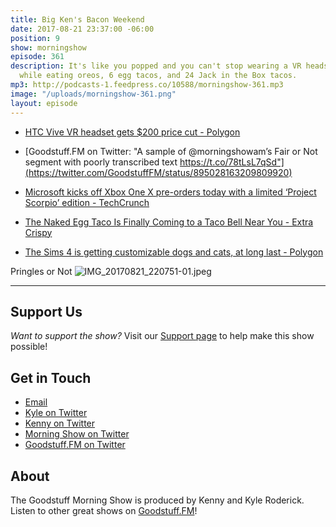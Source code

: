 ```yaml
---
title: Big Ken's Bacon Weekend
date: 2017-08-21 23:37:00 -06:00
position: 9
show: morningshow
episode: 361
description: It's like you popped and you can't stop wearing a VR headset in the Kitchen
  while eating oreos, 6 egg tacos, and 24 Jack in the Box tacos.
mp3: http://podcasts-1.feedpress.co/10588/morningshow-361.mp3
image: "/uploads/morningshow-361.png"
layout: episode
---
```


* [HTC Vive VR headset gets $200 price cut - Polygon](https://www.polygon.com/2017/8/21/16177270/htc-vive-price-cut-599)

* [Goodstuff.FM on Twitter: "A sample of @morningshowam’s Fair or Not segment with poorly transcribed text https://t.co/78tLsL7qSd"](https://twitter.com/GoodstuffFM/status/895028163209809920)

* [Microsoft kicks off Xbox One X pre-orders today with a limited ‘Project Scorpio’ edition - TechCrunch](https://techcrunch.com/2017/08/20/microsoft-kicks-off-xbox-one-x-pre-orders-today-with-a-limited-project-scorpio-edition/?ncid=rss)

* [The Naked Egg Taco Is Finally Coming to a Taco Bell Near You - Extra Crispy](http://www.extracrispy.com/food/3717/the-naked-egg-taco-is-finally-coming-to-a-taco-bell-near-you?xid=extracrispy_newsletter&utm_source=extracrispy.com&utm_medium=email&utm_campaign=freshsqueezed&utm_content=20170818)

* [The Sims 4 is getting customizable dogs and cats, at long last - Polygon](https://www.polygon.com/2017/8/21/16179090/the-sims-4-cats-and-dogs-expansion-release-date)

Pringles or Not
![IMG_20170821_220751-01.jpeg](/uploads/IMG_20170821_220751-01.jpeg)

---

## Support Us
*Want to support the show?* Visit our [Support page](https://goodstuff.fm/support) to help make this show possible!

## Get in Touch
* [Email](mailto:kyle@goodstuff.fm)
* [Kyle on Twitter](http://twitter.com/dogburps)
* [Kenny on Twitter](http://twitter.com/pizzarobotics)
* [Morning Show on Twitter](http://twitter.com/morningshowam)
* [Goodstuff.FM on Twitter](http://twitter.com/goodstufffm)

## About
The Goodstuff Morning Show is produced by Kenny and Kyle Roderick. Listen to other great shows on [Goodstuff.FM](http://goodstuff.fm/shows)!